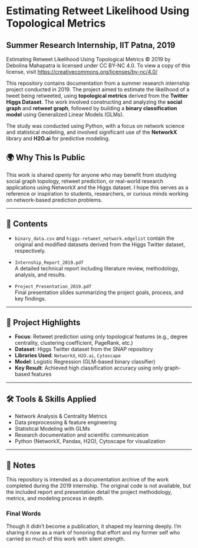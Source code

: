 # Estimating Retweet Likelihood Using Topological Metrics 
## Summer Research Internship, IIT Patna, 2019

Estimating Retweet Likelihood Using Topological Metrics  © 2019 by Debolina Mahapatra is licensed under CC BY-NC 4.0. 
To view a copy of this license, visit https://creativecommons.org/licenses/by-nc/4.0/

This repository contains documentation from a summer research internship project conducted in 2019. The project aimed to estimate the likelihood of a tweet being retweeted, using **topological metrics** derived from the **Twitter Higgs Dataset**. The work involved constructing and analyzing the **social graph** and **retweet graph**, followed by building a **binary classification model** using Generalized Linear Models (GLMs).

The study was conducted using Python, with a focus on network science and statistical modeling, and involved significant use of the **NetworkX** library and **H2O.ai** for predictive modeling.

## 🌍 Why This Is Public

This work is shared openly for anyone who may benefit from studying social graph topology, retweet prediction, or real-world research applications using NetworkX and the Higgs dataset. I hope this serves as a reference or inspiration to students, researchers, or curious minds working on network-based prediction problems.

---

## 📁 Contents

- `binary_data.csv` and `higgs-retweet_network.edgelist` contain the original and modified datasets derived from the Higgs Twitter dataset, respectively.

- `Internship_Report_2019.pdf`  
  A detailed technical report including literature review, methodology, analysis, and results.

- `Project_Presentation_2019.pdf`  
  Final presentation slides summarizing the project goals, process, and key findings.

---

## 🧠 Project Highlights

- **Focus**: Retweet prediction using only topological features (e.g., degree centrality, clustering coefficient, PageRank, etc.)
- **Dataset**: Higgs Twitter dataset from the SNAP repository
- **Libraries Used**: `NetworkX`, `H2O.ai`, `Cytoscape`
- **Model**: Logistic Regression (GLM-based binary classifier)
- **Key Result**: Achieved high classification accuracy using only graph-based features

---

## 🛠 Tools & Skills Applied

- Network Analysis & Centrality Metrics  
- Data preprocessing & feature engineering  
- Statistical Modeling with GLMs  
- Research documentation and scientific communication  
- Python (NetworkX, Pandas, H2O), Cytoscape for visualization

---

## 📌 Notes

This repository is intended as a documentation archive of the work completed during the 2019 internship. The original code is not available, but the included report and presentation detail the project methodology, metrics, and modeling process in depth.

### Final Words

Though it didn’t become a publication, it shaped my learning deeply. 
I’m sharing it now as a mark of honoring that effort and my former self who carried so much of this work with silent strength.

